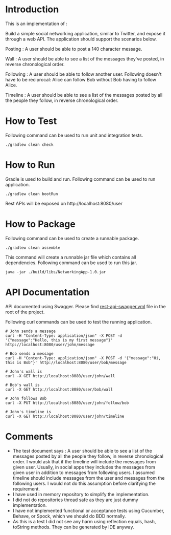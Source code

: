# Introduction

This is an implementation of :

Build a simple social networking application, similar to Twitter, and expose it through a web API. The application should support the scenarios below.

Posting : A user should be able to post a 140 character message.

Wall : A user should be able to see a list of the messages they've posted, in reverse chronological order.

Following : A user should be able to follow another user. Following doesn't have to be reciprocal: Alice can follow Bob without Bob having to follow Alice.

Timeline : A user should be able to see a list of the messages posted by all the people they follow, in reverse chronological order.

# How to Test

Following command can be used to run unit and integration tests.

```
./gradlew clean check
```


# How to Run

Gradle is used to build and run. Following command can be used to run application.

```
./gradlew clean bootRun
```

Rest APIs will be exposed on http://localhost:8080/user

# How to Package

Following command can be used to create a runnable package.

```
./gradlew clean assemble
```

This command will create a runnable jar file which contains all dependencies. Following command can be used to run this jar.

```
java -jar ./build/libs/NetworkingApp-1.0.jar
```


# API Documentation

API documented using Swagger. Please find [rest-api-swagger.yml](rest-api-swagger.yml) file in the root of the project.

Following curl commands can be used to test the running application.

```
# John sends a message
curl -H "Content-Type: application/json" -X POST -d '{"message":"Hello, this is my first message"}' http://localhost:8080/user/john/message

# Bob sends a message
curl -H "Content-Type: application/json" -X POST -d '{"message":"Hi, this is Bob"}' http://localhost:8080/user/bob/message

# John's wall is
curl -X GET http://localhost:8080/user/john/wall

# Bob's wall is
curl -X GET http://localhost:8080/user/bob/wall

# John follows Bob
curl -X PUT http://localhost:8080/user/john/follow/bob

# John's timeline is
curl -X GET http://localhost:8080/user/john/timeline

```

# Comments

- The test document says : A user should be able to see a list of the messages posted by all the people they follow, in reverse chronological order. I would ask that if the timeline will include the messages from given user. Usually, in social apps they includes the messages from given user in addition to messages from following users. I assumed timeline should include messages from the user and messages from the following users. I would not do this assumption before clarifying the requirement.
- I have used in memory repository to simplify the implementation.
- I did not do repositories thread safe as they are just dummy implementation.
- I have not implemented functional or acceptance tests using Cucumber, Behave, or Spock, which we should do BDD normally.
- As this is a test I did not see any harm using reflection equals, hash, toString methods. They can be generated by IDE anyway.

